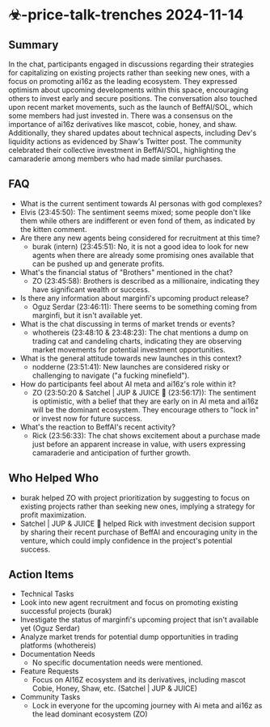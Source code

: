# ☣-price-talk-trenches 2024-11-14

## Summary

In the chat, participants engaged in discussions regarding their strategies for capitalizing on existing projects rather than seeking new ones, with a focus on promoting ai16z as the leading ecosystem. They expressed optimism about upcoming developments within this space, encouraging others to invest early and secure positions. The conversation also touched upon recent market movements, such as the launch of BeffAI/SOL, which some members had just invested in. There was a consensus on the importance of ai16z derivatives like mascot, cobie, honey, and shaw. Additionally, they shared updates about technical aspects, including Dev's liquidity actions as evidenced by Shaw's Twitter post. The community celebrated their collective investment in BeffAI/SOL, highlighting the camaraderie among members who had made similar purchases.

## FAQ

- What is the current sentiment towards AI personas with god complexes?
- Elvis (23:45:50): The sentiment seems mixed; some people don't like them while others are indifferent or even fond of them, as indicated by the kitten comment.
- Are there any new agents being considered for recruitment at this time?
    - burak (intern) (23:45:51): No, it is not a good idea to look for new agents when there are already some promising ones available that can be pushed up and generate profits.
- What's the financial status of "Brothers" mentioned in the chat?
    - ZO (23:45:58): Brothers is described as a millionaire, indicating they have significant wealth or success.
- Is there any information about marginfi's upcoming product release?
    - Oguz Serdar (23:46:11): There seems to be something coming from marginfi, but it isn't available yet.
- What is the chat discussing in terms of market trends or events?
    - whothereis (23:48:10 & 23:48:23): The chat mentions a dump on trading cat and candeling charts, indicating they are observing market movements for potential investment opportunities.
- What is the general attitude towards new launches in this context?
    - nodderne (23:51:41): New launches are considered risky or challenging to navigate ("a fucking minefield").
- How do participants feel about AI meta and ai16z's role within it?
    - ZO (23:50:20 & Satchel | JUP & JUICE 🧃 (23:56:17)): The sentiment is optimistic, with a belief that they are early on in AI meta and ai16z will be the dominant ecosystem. They encourage others to "lock in" or invest now for future success.
- What's the reaction to BeffAI's recent activity?
    - Rick (23:56:33): The chat shows excitement about a purchase made just before an apparent increase in value, with users expressing camaraderie and anticipation of further growth.

## Who Helped Who

- burak helped ZO with project prioritization by suggesting to focus on existing projects rather than seeking new ones, implying a strategy for profit maximization.
- Satchel | JUP & JUICE 🧃 helped Rick with investment decision support by sharing their recent purchase of BeffAI and encouraging unity in the venture, which could imply confidence in the project's potential success.

## Action Items

- Technical Tasks
- Look into new agent recruitment and focus on promoting existing successful projects (burak)
- Investigate the status of marginfi's upcoming project that isn't available yet (Oguz Serdar)
- Analyze market trends for potential dump opportunities in trading platforms (whothereis)
- Documentation Needs
    - No specific documentation needs were mentioned.
- Feature Requests
    - Focus on AI16Z ecosystem and its derivatives, including mascot Cobie, Honey, Shaw, etc. (Satchel | JUP & JUICE)
- Community Tasks
    - Lock in everyone for the upcoming journey with Ai meta and ai16z as the lead dominant ecosystem (ZO)
